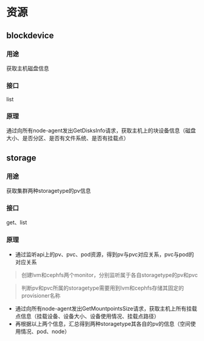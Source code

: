 # 资源
## blockdevice  

### 用途
获取主机磁盘信息
### 接口  
list

### 原理
通过向所有node-agent发出GetDisksInfo请求，获取主机上的块设备信息（磁盘大小、是否分区、是否有文件系统、是否有挂载点）

## storage 
### 用途
获取集群两种storagetype的pv信息

### 接口
get、list

### 原理
- 通过监听api上的pv、pvc、pod资源，得到pv与pvc对应关系，pvc与pod的对应关系
>  创建lvm和cephfs两个monitor，分别监听属于各自storagetype的pv和pvc

>  判断pv和pvc所属的storagetype需要用到lvm和cephfs存储其固定的provisioner名称

- 通过向所有node-agent发出GetMountpointsSize请求，获取主机上所有挂载点信息（挂载设备、设备大小、设备使用情况、挂载点路径）
- 再根据以上两个信息，汇总得到两种storagetype其各自的pv的信息（空间使用情况、pod、node）
